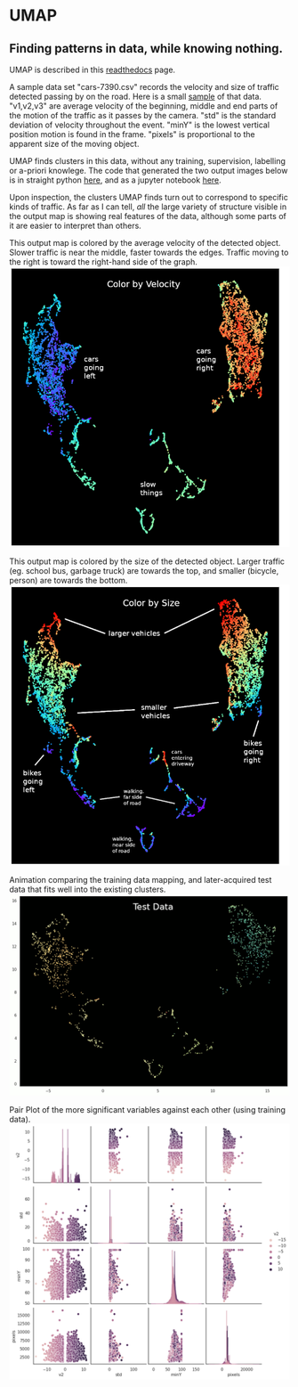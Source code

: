 # UMAP
## Finding patterns in data, while knowing nothing.

UMAP is described in this [readthedocs](https://umap-learn.readthedocs.io/en/latest/parameters.html) page.

A sample data set "cars-7390.csv" records the velocity and size of traffic detected passing by on the road.
Here is a small [sample](https://github.com/jbeale1/UMAP/blob/main/cars_sample.csv) of that data.  "v1,v2,v3" are average velocity of the beginning, middle and end parts of the motion of the traffic as it passes by the camera. "std" is the standard deviation of velocity throughout the event. "minY" is the lowest vertical position motion is found in the frame. "pixels" is proportional to the apparent size of the moving object.

UMAP finds clusters in this data, without any training, supervision, labelling or a-priori knowlege. The code that generated the two output images below is in straight python
[here](https://github.com/jbeale1/UMAP/blob/main/umap-example1.py), and as a jupyter notebook [here](https://github.com/jbeale1/UMAP/blob/main/umap-example1.ipynb).

Upon inspection, the clusters UMAP finds turn out to correspond to specific kinds of traffic. As far as I can tell, _all_ the large variety of structure visible in the output map is showing real features of the data, although some parts of it are easier to interpret than others.

This output map is colored by the average velocity of the detected object. Slower traffic is near the middle, faster towards the edges. Traffic moving to the right is toward the right-hand side of the graph.
![UMAP plot colored by speed](https://github.com/jbeale1/UMAP/blob/main/pics/car-data-Oct17-ColorV2-annotated.png?raw=true)

This output map is colored by the size of the detected object. Larger traffic (eg. school bus, garbage truck) are towards the top, and smaller (bicycle, person) are towards the bottom.
![UMAP plot colored by size](https://github.com/jbeale1/UMAP/blob/main/pics/car-data-Oct17-ColorSize-annotated.png?raw=true)

Animation comparing the training data mapping, and later-acquired test data that fits well into the existing clusters.
![comparision of train and test mappings](https://github.com/jbeale1/UMAP/blob/main/pics/CompareTrainTest.gif?raw=true)

Pair Plot of the more significant variables against each other (using training data).
![pair plot](https://github.com/jbeale1/UMAP/blob/main/pics/cars-pair-plot.png?raw=true)

